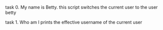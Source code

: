  task 0. My name is Betty. this script switches the current user to the user betty

 task 1. Who am I prints the effective username of the current user
